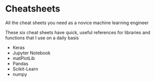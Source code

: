 # Cheatsheets
All the cheat sheets you need as a novice machine learning engineer

These six cheat sheets have quick, useful references for libraries and functions that I use on a daily basis
- Keras
- Jupyter Notebook
- matPlotLib
- Pandas
- Scikit-Learn
- numpy
